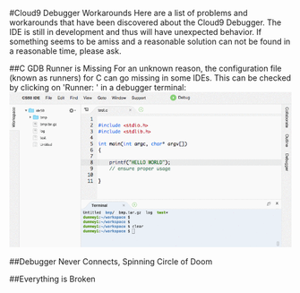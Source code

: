 #Cloud9 Debugger Workarounds
Here are a list of problems and workarounds that have been discovered about the Cloud9 Debugger. The IDE is still in development and thus will have unexpected behavior. If something seems to be amiss and a reasonable solution can not be found in a reasonable time, please ask. 

##C GDB Runner is Missing
For an unknown reason, the configuration file (known as runners) for C can go missing in some IDEs. This can be checked by clicking on 'Runner: ' in a debugger terminal:
![Finding the runner](images/runner-find.gif)

##Debugger Never Connects, Spinning Circle of Doom

##Everything is Broken
